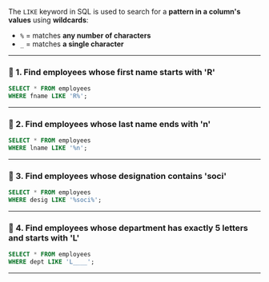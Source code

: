 The `LIKE` keyword in SQL is used to search for a **pattern in a column's values** using **wildcards**:

* `%` = matches **any number of characters**
* `_` = matches **a single character**

---

### 🔹 1. **Find employees whose first name starts with 'R'**

```sql
SELECT * FROM employees
WHERE fname LIKE 'R%';
```

---

### 🔹 2. **Find employees whose last name ends with 'n'**

```sql
SELECT * FROM employees
WHERE lname LIKE '%n';
```

---

### 🔹 3. **Find employees whose designation contains 'soci'**

```sql
SELECT * FROM employees
WHERE desig LIKE '%soci%';
```

---

### 🔹 4. **Find employees whose department has exactly 5 letters and starts with 'L'**

```sql
SELECT * FROM employees
WHERE dept LIKE 'L____';
```

---

